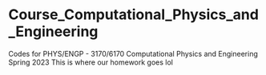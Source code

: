 # Course_Computational_Physics_and_Engineering
Codes for PHYS/ENGP - 3170/6170 Computational Physics and Engineering Spring 2023
This is where our homework goes lol
